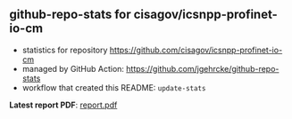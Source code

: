 ## github-repo-stats for cisagov/icsnpp-profinet-io-cm

- statistics for repository https://github.com/cisagov/icsnpp-profinet-io-cm
- managed by GitHub Action: https://github.com/jgehrcke/github-repo-stats
- workflow that created this README: `update-stats`

**Latest report PDF**: [report.pdf](https://github.com/idaholab/repository-statistics/raw/main/cisagov/icsnpp-profinet-io-cm/latest-report/report.pdf)

